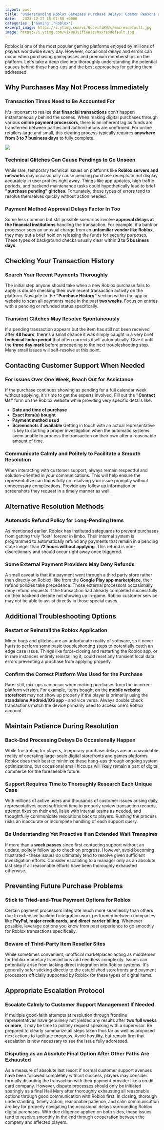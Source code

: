 ```yaml
---
layout: post
title: "Understanding Roblox Gamepass Purchase Delays: Common Reasons and Effective Solutions"
date:   2023-12-27 15:07:58 +0000
categories: ['Gaming','Roblox']
excerpt_image: https://i.ytimg.com/vi/0oJvifiKWJs/maxresdefault.jpg
image: https://i.ytimg.com/vi/0oJvifiKWJs/maxresdefault.jpg
---
```


Roblox is one of the most popular gaming platforms enjoyed by millions of players worldwide every day. However, occasional delays and errors can occur when purchasing gamepasses and premium memberships on the platform. Let's take a deep dive into thoroughly understanding the potential causes behind these hang-ups and the best approaches for getting them addressed. 
## Why Purchases May Not Process Immediately 
### Transaction Times Need to Be Accounted For
It's important to realize that **financial transactions** don't happen instantaneously behind the scenes. When making digital purchases through various **online payment processors**, there is an inherent lag as funds are transferred between parties and authorizations are confirmed. For online retailers large and small, this clearing process typically requires **anywhere from 3 to 7 business days** to fully complete. 

![](https://i.ytimg.com/vi/0oJvifiKWJs/maxresdefault.jpg)
### Technical Glitches Can Cause Pendings to Go Unseen
While rare, temporary technical issues on platforms like **Roblox servers and networks** may occasionally cause pending purchase receipts to not display accurately in user profiles right away. Things like app updates, high traffic periods, and backend maintenance tasks could hypothetically lead to brief **"purchase pending" glitches**. Fortunately, these types of errors tend to resolve themselves quickly without action needed.
### Payment Method Approval Delays Factor In Too  
Some less common but still possible scenarios involve **approval delays at the financial institutions** handling the transaction. For example, if a bank or processor sees an unusual charge from an **unfamiliar vendor like Roblox**, they may put a brief hold on releasing the funds for security purposes. These types of background checks usually clear within **3 to 5 business days**.
## Checking Your Transaction History 
### Search Your Recent Payments Thoroughly
The initial step anyone should take when a new Roblox purchase fails to apply is double checking their own recent transaction activity on the platform. Navigate to the **"Purchase History"** section within the app or website to scan all payments made in the past **two weeks**. Focus on entries with a pending or refunded status specifically.
### Transient Glitches May Resolve Spontaneously  
If a pending transaction appears but the item has still not been received after **48 hours**, there's a small chance it was simply caught in a very brief **technical limbo period** that often corrects itself automatically. Give it until the **three day mark** before proceeding to the next troubleshooting step. Many small issues will self-resolve at this point.
## Contacting Customer Support When Needed
### For Issues Over One Week, Reach Out for Assistance
If the purchase continues showing as pending for a full calendar week without applying, it's time to get the experts involved. Fill out the **"Contact Us"** form on the Roblox website while providing very specific details like:
- **Date and time of purchase** 
- **Exact item(s) bought**
- **Payment method used**
- **Screenshots if available**
Getting in touch with an actual representative is key to starting a proper investigation when the automatic systems seem unable to process the transaction on their own after a reasonable amount of time.  
### Communicate Calmly and Politely to Facilitate a Smooth Resolution
When interacting with customer support, always remain respectful and solution-oriented in your communications. This will help ensure the representative can focus fully on resolving your issue promptly without unnecessary complications. Provide any follow up information or screenshots they request in a timely manner as well.
## Alternative Resolution Methods 
### Automatic Refund Policy for Long-Pending Items
As mentioned earlier, Roblox has instituted safeguards to prevent purchases from getting truly "lost" forever in limbo. Their internal system is programmed to automatically refund any payments that remain in a pending state longer than **72 hours without applying**. This refund is non-discretionary and should occur right away once triggered.
### Some External Payment Providers May Deny Refunds 
A small caveat is that if a payment went through a third party store rather than directly on Roblox, like from the **Google Play app marketplace**, their refund policies take precedence. Those external processors occasionally deny refund requests if the transaction had already completed successfully on their backend despite not showing up in-game. Roblox customer service may not be able to assist directly in those special cases.
## Additional Troubleshooting Options
### Restart or Reinstall the Roblox Application
Minor bugs and glitches are an unfortunate reality of software, so it never hurts to perform some basic troubleshooting steps to potentially catch an edge case issue. Things like force-closing and restarting the Roblox app, or in rare instances entirely reinstalling it, could reset any transient local data errors preventing a purchase from applying properly. 
### Confirm the Correct Platform Was Used for the Purchase  
Rarer still, mix-ups can occur when making purchases from the incorrect platform version. For example, items bought on the **mobile website storefront** may not show up properly if the player is primarily using the **standalone Android/iOS app** - and vice versa. Always double check transactions match the device primarily used to access one's Roblox account.
## Maintain Patience During Resolution 
### Back-End Processing Delays Do Occasionally Happen
While frustrating for players, temporary purchase delays are an unavoidable reality of operating large-scale digital storefronts and games platforms. Roblox does their best to minimize these hang-ups through ongoing system optimizations, but occasional small hiccups will likely remain a part of digital commerce for the foreseeable future. 
### Support Requires Time to Thoroughly Research Each Unique Case
With millions of active users and thousands of customer issues arising daily, representatives need sufficient time to properly review transaction records, attempt fixes on their end, liaise with internal teams as needed, and thoughtfully communicate resolutions back to players. Rushing the process risks an inaccurate or incomplete handling of each support query. 
### Be Understanding Yet Proactive if an Extended Wait Transpires
If more than a **week passes** since first contacting support without an update, politely follow up to check on progress. However, avoid becoming frustrated - these issues do ultimately tend to resolve given sufficient investigation efforts. Consider escalating to a manager only as an absolute last step if all reasonable efforts have been thoroughly exhausted otherwise.
## Preventing Future Purchase Problems
### Stick to Tried-and-True Payment Options for Roblox
Certain payment processors integrate much more seamlessly than others due to extensive backend integration work performed between companies like **PayPal, major credit cards, and direct carrier billing**. Whenever possible, leverage options you know from past experience to go smoothly for Roblox transactions specifically. 
### Beware of Third-Party Item Reseller Sites  
While sometimes convenient, unofficial marketplaces acting as middlemen for Roblox monetary transactions add needless complexity. Issues can potentially arise from lacking direct integration into Roblox systems. It's generally safer sticking directly to the established storefronts and payment processors officially supported by Roblox for these types of digital items.
## Appropriate Escalation Protocol  
### Escalate Calmly to Customer Support Management If Needed
If multiple good-faith attempts at resolution through frontline representatives have genuinely not yielded any results after **two full weeks or more**, it may be time to politely request speaking with a supervisor. Be prepared to clearly summarize all steps taken thus far as well as proposed next actions to facilitate progress. Avoid hostility, but remain firm that escalation is now necessary to see the issue fully addressed.
### Disputing as an Absolute Final Option After Other Paths Are Exhausted
As a measure of absolute last resort if normal customer support avenues have been followed completely without success, players may consider formally disputing the transaction with their payment provider like a credit card company. However, dispute processes should only be initiated sparingly as a final Hail Mary after thoroughly exhausting all reasonable options through good communication with Roblox first.
In closing, thorough understanding, timely action, reasonable patience, and calm communication are key for properly navigating the occasional delays surrounding Roblox digital purchases. With due diligence applied on both sides, these issues tend to resolve smoothly in the end through cooperation between the company and affected players.